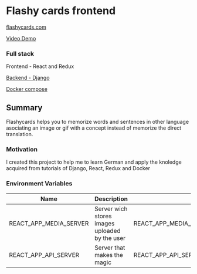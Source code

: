 # Flashy cards frontend

[flashycards.com](http://flashycards.co)

[Video Demo](https://youtu.be/gtSungLX6QE)

### Full stack

Frontend - React and Redux

[Backend - Django](https://github.com/oalberto96/flashy-cards-backend)

[Docker compose](https://github.com/oalberto96/flashy-cards)

## Summary
Flashycards helps you to memorize words and sentences in other language asociating an image or gif with a concept instead of memorize the direct translation.

### Motivation
I created this project to help me to learn German and apply the knoledge acquired from tutorials of Django, React, Redux and Docker

### Environment Variables

| Name                   | Description                                    | Example                                     | Location              |
| ---------------------- | ---------------------------------------------- | ------------------------------------------- | --------------------- |
| REACT_APP_MEDIA_SERVER | Server wich stores images uploaded by the user | REACT_APP_MEDIA_SERVER=media.flashycards.co | frontend/src/agent.js |
| REACT_APP_API_SERVER   | Server that makes the magic                    | REACT_APP_API_SERVER=api.flashycards.co     | frontend/src/agent.js |
